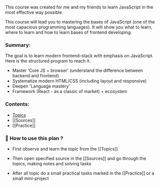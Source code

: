 This course was created for me and my friends to learn JavaScript in the most effective way possible.

This course will lead you to mastering the bases of JavaScript (one of the most capacious programming languages). It will show you what to learn, where to learn and how to learn bases of frontend developing.


### **Summary:**

The goal is to learn modern frontend-stack with emphasis on JavaScript. Here is the structured program to reach it.
- Master 'Core JS + browser' (understand the difference between backend and frontend)
- Systematize modern HTML/CSS (including layout and responsive)
- Deepen 'Language mastery'
- Framework (React - as a classic of market) + ecosystem 


### **Contents:**

- [Topics](Topics/Topics.md)
- [[Sources]]
- [[Practice]]



### 📝 **How to use this plan ?**

- First observe and learn the topic from the [[Topics]]

- Then open specified source in the [[Sources]] and go through the topics, making notes and solving tasks

- After all topic do a small practical tasks marked in the [[Practice]] or a small mini-project 
